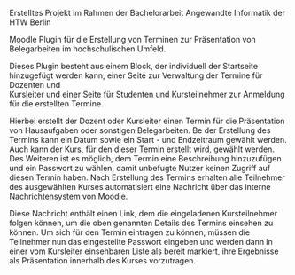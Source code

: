 Erstelltes Projekt im Rahmen der Bachelorarbeit Angewandte Informatik der HTW Berlin

Moodle Plugin für die Erstellung von Terminen zur Präsentation von Belegarbeiten im hochschulischen Umfeld.

Dieses Plugin besteht aus einem Block, der individuell der Startseite hinzugefügt werden kann, einer Seite zur Verwaltung der Termine für Dozenten und  
Kursleiter und einer Seite für Studenten und Kursteilnehmer zur Anmeldung für die erstellten Termine.

Hierbei erstellt der Dozent oder Kursleiter einen Termin für die Präsentation von Hausaufgaben oder sonstigen Belegarbeiten. Be der Erstellung des Termins
kann ein Datum sowie ein Start - und Endzeitraum gewählt werden. Auch kann der Kurs, für den dieser Termin erstellt wird, gewählt werden.
Des Weiteren ist es möglich, dem Termin eine Beschreibung hinzuzufügen und ein Passwort zu wählen, damit unbefugte Nutzer keinen Zugriff auf diesen Termin haben.
Nach Erstellung des Termins erhalten alle Teilnehmer des ausgewählten Kurses automatisiert eine Nachricht über das interne Nachrichtensystem von Moodle. 

Diese Nachricht enthält einen Link, dem die eingeladenen Kursteilnehmer folgen können, um die oben genannten Details des Termins einsehen zu können.
Um sich für den Termin eintragen zu können, müssen die Teilnehmer nun das eingestellte Passwort eingeben und werden dann in einer vom Kursleiter einsehbaren 
Liste als bereit markiert, ihre Ergebnisse als Präsentation innerhalb des Kurses vorzutragen.
